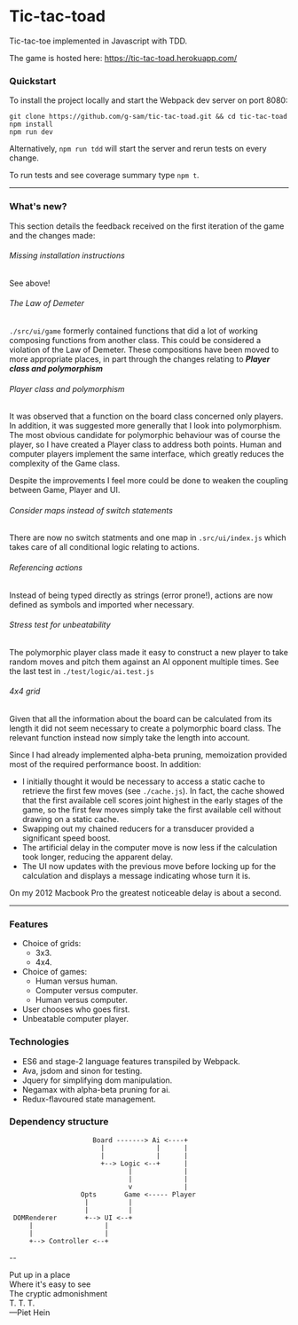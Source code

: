 # Tic-tac-toad

Tic-tac-toe implemented in Javascript with TDD.

The game is hosted here: https://tic-tac-toad.herokuapp.com/

### Quickstart

To install the project locally and start the Webpack dev server on port 8080:
```
git clone https://github.com/g-sam/tic-tac-toad.git && cd tic-tac-toad
npm install
npm run dev
```
Alternatively, `npm run tdd` will start the server and rerun tests on every change. 

To run tests and see coverage summary type `npm t`. 

---

### What's new?

This section details the feedback received on the first iteration of the game and the changes made:

###### Missing installation instructions

See above!
 
###### The Law of Demeter

`./src/ui/game` formerly contained functions that did a lot of working composing functions from another class. This could be considered a violation of the Law of Demeter. These compositions have been moved to more appropriate places, in part through the changes relating to ***Player class and polymorphism*** 

###### Player class and polymorphism

It was observed that a function on the board class concerned only players. In addition, it was suggested more generally that I look into polymorphism. The most obvious candidate for polymorphic behaviour was of course the player, so I have created a Player class to address both points. Human and computer players implement the same interface, which greatly reduces the complexity of the Game class.

Despite the improvements I feel more could be done to weaken the coupling between Game, Player and UI.

###### Consider maps instead of switch statements

There are now no switch statments and one map in `.src/ui/index.js` which takes care of all conditional logic relating to actions.

###### Referencing actions

Instead of being typed directly as strings (error prone!), actions are now defined as symbols and imported wher necessary.

###### Stress test for unbeatability

The polymorphic player class made it easy to construct a new player to take random moves and pitch them against an AI opponent multiple times. See the last test in `./test/logic/ai.test.js`

###### 4x4 grid

Given that all the information about the board can be calculated from its length it did not seem necessary to create a polymorphic board class. The relevant function instead now simply take the length into account.

Since I had already implemented alpha-beta pruning, memoization provided most of the required performance boost. In addition:
 - I initially thought it would be necessary to access a static cache to retrieve the first few moves (see `./cache.js`). In fact, the cache showed that the first available cell scores joint highest in the early stages of the game, so the first few moves simply take the first available cell without drawing on a static cache.
 - Swapping out my chained reducers for a transducer provided a significant speed boost.
 - The artificial delay in the computer move is now less if the calculation took longer, reducing the apparent delay. 
 - The UI now updates with the previous move before locking up for the calculation and displays a message indicating whose turn it is. 

On my 2012 Macbook Pro the greatest noticeable delay is about a second.

---

### Features
- Choice of grids:
  - 3x3.
  - 4x4.
- Choice of games:
  - Human versus human.
  - Computer versus computer.
  - Human versus computer.
- User chooses who goes first.
- Unbeatable computer player.

### Technologies

- ES6 and stage-2 language features transpiled by Webpack.
- Ava, jsdom and sinon for testing.
- Jquery for simplifying dom manipulation.
- Negamax with alpha-beta pruning for ai.
- Redux-flavoured state management.

### Dependency structure

```
                     Board -------> Ai <----+
                       |             |      |
                       |             |      |
                       +--> Logic <--+      |
                              |             |
                              |             |
                              v             |
                  Opts       Game <----- Player
                   |          |
                   |          |
 DOMRenderer       +--> UI <--+
     |                  |
     |                  |
     +--> Controller <--+
```

--  
  
Put up in a place  
Where it's easy to see  
The cryptic admonishment  
T. T. T.    
 —Piet Hein

